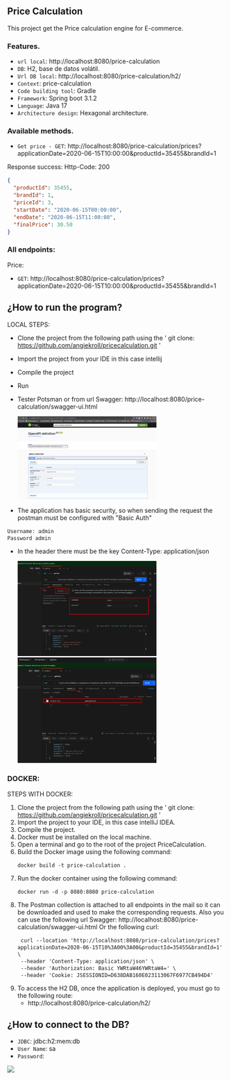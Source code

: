 ## Price Calculation

This project get the Price calculation engine for E-commerce.

### Features.

- `url local`: http://localhost:8080/price-calculation
- `DB`: H2, base de datos volátil.
- `Url DB local`: http://localhost:8080/price-calculation/h2/
- `Context`: price-calculation
- `Code building tool`: Gradle
- `Framework`: Spring boot 3.1.2
- `Language`: Java 17
- `Architecture design`: Hexagonal architecture.

### Available methods.

- `Get price - GET`: http://localhost:8080/price-calculation/prices?applicationDate=2020-06-15T10:00:00&productId=35455&brandId=1

Response success: Http-Code: 200

```json
{
  "productId": 35455,
  "brandId": 1,
  "priceId": 3,
  "startDate": "2020-06-15T00:00:00",
  "endDate": "2020-06-15T11:00:00",
  "finalPrice": 30.50
}
```

### All endpoints:

Price:

- `GET`: http://localhost:8080/price-calculation/prices?applicationDate=2020-06-15T10:00:00&productId=35455&brandId=1

## ¿How to run the program?

LOCAL STEPS:

- Clone the project from the following path using the ' git clone: https://github.com/angiekroll/pricecalculation.git '
- Import the project from your IDE in this case intellij
- Compile the project
- Run
- Tester Potsman or from url Swagger: http://localhost:8080/price-calculation/swagger-ui.html

  <img src="./src/main/resources/images/swagger.png" width="320">

- The application has basic security, so when sending the request the postman must be configured
  with "Basic Auth"

```
Username: admin
Password admin
``` 

- In the header there must be the key Content-Type: application/json

  <img src="./src/main/resources/images/AuthConfigCredentials.png" width="320">
  <img src="./src/main/resources/images/AuthConfigHeader.png" width="320">


### DOCKER:

STEPS WITH DOCKER:

1. Clone the project from the following path using the ' git clone: https://github.com/angiekroll/pricecalculation.git '
2. Import the project to your IDE, in this case intelliJ IDEA.
3. Compile the project.
4. Docker must be installed on the local machine.
5. Open a terminal and go to the root of the project PriceCalculation.
6. Build the Docker image using the following command:
    ```
    docker build -t price-calculation . 
    ```
7. Run the docker container using the following command:
   ```
   docker run -d -p 8080:8080 price-calculation
    ```
8. The Postman collection is attached to all endpoints in the mail so it can be downloaded and used
   to make the corresponding requests. Also you can use the following url
   Swagger: http://localhost:8080/price-calculation/swagger-ui.html Or the following curl:
   ```
    curl --location 'http://localhost:8080/price-calculation/prices?applicationDate=2020-06-15T10%3A00%3A00&productId=35455&brandId=1' \
    --header 'Content-Type: application/json' \
    --header 'Authorization: Basic YWRtaW46YWRtaW4=' \
    --header 'Cookie: JSESSIONID=D638DAB160E023113067F6977CB494D4'
   ```
9. To access the H2 DB, once the application is deployed, you
   must go to the following route:
    - http://localhost:8080/price-calculation/h2/

## ¿How to connect to the DB?

- `JDBC`: jdbc:h2:mem:db
- `User Name`: sa
- `Password`:

<img src="./src/main/resources/images/db.png" width="320">

